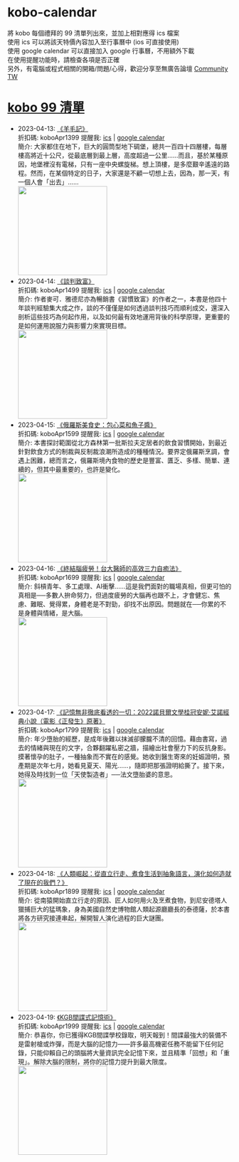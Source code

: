 # kobo-calendar
將 kobo 每個禮拜的 99 清單列出來，並加上相對應得 ics 檔案  
使用 ics 可以將該天特價內容加入至行事曆中 (ios 可直接使用)  
使用 google calendar 可以直接加入 google 行事曆，不用額外下載  
在使用提醒功能時，請檢查各項是否正確  
另外，有電腦或程式相關的開箱/問題/心得，歡迎分享至無廣告論壇 [Community TW](https://community.tw)

# [kobo 99 清單](https://www.kobo.com/zh/blog/weekly-dd99-2023-w16)
- 2023-04-13: [《羊毛記》](https://www.kobo.com/tw/zh/ebook/JIxwcFZ5DDeTnkNdK2m-Xg?utm_source=twblog&utm_medium=list&utm_campaign=dd99_20230413)  
  折扣碼: koboApr1399 提醒我: [ics](ics/kobo-calendar-2023-04-13.ics) | [google calendar](https://www.google.com/calendar/render?action=TEMPLATE&text=KOBO99+%E3%80%8A%E7%BE%8A%E6%AF%9B%E8%A8%98%E3%80%8B&details=%E9%80%A3%E7%B5%90%3A+https%3A%2F%2Fwww.kobo.com%2Ftw%2Fzh%2Febook%2FJIxwcFZ5DDeTnkNdK2m-Xg%3Futm_source%3Dtwblog%26utm_medium%3Dlist%26utm_campaign%3Ddd99_20230413+%E5%84%AA%E6%83%A0%E7%A2%BC%3A+koboApr1399&dates=20230413T000000%2F20230413T235900&ctz=Asia/Taipei)  
  簡介: 大家都住在地下，巨大的圓筒型地下碉堡，總共一百四十四層樓，每層樓高將近十公尺，從最底層到最上層，高度超過一公里……而且，基於某種原因，地堡裡沒有電梯，只有一座中央螺旋梯。想上頂樓，是多麼艱辛遙遠的路程。然而，在某個特定的日子，大家還是不顧一切想上去，因為，那一天，有一個人會「出去」……  
  <img width="200" src="https://news.objects.frb.io/transforms/bookcoversfb/804342/羊毛記_9b7caa11f5ab43e798472d7a3a255437.jpg">
- 2023-04-14: [《談判致富》](https://www.kobo.com/tw/zh/ebook/bD0WfHbJpzufGWG2WbA3dA?utm_source=twblog&utm_medium=list&utm_campaign=dd99_20230414)  
  折扣碼: koboApr1499 提醒我: [ics](ics/kobo-calendar-2023-04-14.ics) | [google calendar](https://www.google.com/calendar/render?action=TEMPLATE&text=KOBO99+%E3%80%8A%E8%AB%87%E5%88%A4%E8%87%B4%E5%AF%8C%E3%80%8B&details=%E9%80%A3%E7%B5%90%3A+https%3A%2F%2Fwww.kobo.com%2Ftw%2Fzh%2Febook%2FbD0WfHbJpzufGWG2WbA3dA%3Futm_source%3Dtwblog%26utm_medium%3Dlist%26utm_campaign%3Ddd99_20230414+%E5%84%AA%E6%83%A0%E7%A2%BC%3A+koboApr1499&dates=20230414T000000%2F20230414T235900&ctz=Asia/Taipei)  
  簡介: 作者麥可．雅德尼亦為暢銷書《習慣致富》的作者之一，本書是他四十年談判經驗集大成之作，談的不僅僅是如何透過談判技巧而順利成交，還深入剖析這些技巧為何起作用，以及如何最有效地運用背後的科學原理，更重要的是如何運用說服力與影響力來實現目標。  
  <img width="200" src="https://news.objects.frb.io/transforms/bookcoversfb/804343/談判致富_9b7caa11f5ab43e798472d7a3a255437.jpg">
- 2023-04-15: [《俄羅斯美食史：包心菜和魚子醬》](https://www.kobo.com/tw/zh/ebook/GTWTkqBfezGt3y1MK5c9bQ?utm_source=twblog&utm_medium=list&utm_campaign=dd99_20230415)  
  折扣碼: koboApr1599 提醒我: [ics](ics/kobo-calendar-2023-04-15.ics) | [google calendar](https://www.google.com/calendar/render?action=TEMPLATE&text=KOBO99+%E3%80%8A%E4%BF%84%E7%BE%85%E6%96%AF%E7%BE%8E%E9%A3%9F%E5%8F%B2%EF%BC%9A%E5%8C%85%E5%BF%83%E8%8F%9C%E5%92%8C%E9%AD%9A%E5%AD%90%E9%86%AC%E3%80%8B&details=%E9%80%A3%E7%B5%90%3A+https%3A%2F%2Fwww.kobo.com%2Ftw%2Fzh%2Febook%2FGTWTkqBfezGt3y1MK5c9bQ%3Futm_source%3Dtwblog%26utm_medium%3Dlist%26utm_campaign%3Ddd99_20230415+%E5%84%AA%E6%83%A0%E7%A2%BC%3A+koboApr1599&dates=20230415T000000%2F20230415T235900&ctz=Asia/Taipei)  
  簡介: 本書探討範圍從北方森林第一批斯拉夫定居者的飲食習慣開始，到最近針對飲食方式的制裁與反制裁浪潮所造成的種種情況。要界定俄羅斯烹調，會遇上困難，總而言之，俄羅斯境內食物的歷史是豐富、匱乏、多樣、簡單、連續的，但其中最重要的，也許是變化。  
  <img width="200" src="https://news.objects.frb.io/transforms/bookcoversfb/804344/俄羅斯美食史：包心菜和魚子醬_9b7caa11f5ab43e798472d7a3a255437.jpg">
- 2023-04-16: [《終結腦疲勞！台大醫師的高效三力自癒法》](https://www.kobo.com/tw/zh/ebook/ZFjcqUZDLDirfFhpkXm2Vw?utm_source=twblog&utm_medium=list&utm_campaign=dd99_20230416)  
  折扣碼: koboApr1699 提醒我: [ics](ics/kobo-calendar-2023-04-16.ics) | [google calendar](https://www.google.com/calendar/render?action=TEMPLATE&text=KOBO99+%E3%80%8A%E7%B5%82%E7%B5%90%E8%85%A6%E7%96%B2%E5%8B%9E%EF%BC%81%E5%8F%B0%E5%A4%A7%E9%86%AB%E5%B8%AB%E7%9A%84%E9%AB%98%E6%95%88%E4%B8%89%E5%8A%9B%E8%87%AA%E7%99%92%E6%B3%95%E3%80%8B&details=%E9%80%A3%E7%B5%90%3A+https%3A%2F%2Fwww.kobo.com%2Ftw%2Fzh%2Febook%2FZFjcqUZDLDirfFhpkXm2Vw%3Futm_source%3Dtwblog%26utm_medium%3Dlist%26utm_campaign%3Ddd99_20230416+%E5%84%AA%E6%83%A0%E7%A2%BC%3A+koboApr1699&dates=20230416T000000%2F20230416T235900&ctz=Asia/Taipei)  
  簡介: 斜槓青年、多工處理、AI衝擊……這是我們面對的職場真相，但更可怕的真相是──多數人拚命努力，但過度疲勞的大腦再也跟不上，才會健忘、焦慮、難眠、覺得累，身體老是不對勁，卻找不出原因。問題就在──你累的不是身體與情緒，是大腦。  
  <img width="200" src="https://news.objects.frb.io/transforms/bookcoversfb/804345/終結腦疲勞！台大醫師的高效三力自癒法_9b7caa11f5ab43e798472d7a3a255437.jpg">
- 2023-04-17: [《記憶無非徹底看透的一切：2022諾貝爾文學桂冠安妮‧艾諾經典小說（電影《正發生》原著》](https://www.kobo.com/tw/zh/ebook/HogulzoWFjmgL4b4zlFckQ?utm_source=twblog&utm_medium=list&utm_campaign=dd99_20230417)  
  折扣碼: koboApr1799 提醒我: [ics](ics/kobo-calendar-2023-04-17.ics) | [google calendar](https://www.google.com/calendar/render?action=TEMPLATE&text=KOBO99+%E3%80%8A%E8%A8%98%E6%86%B6%E7%84%A1%E9%9D%9E%E5%BE%B9%E5%BA%95%E7%9C%8B%E9%80%8F%E7%9A%84%E4%B8%80%E5%88%87%EF%BC%9A2022%E8%AB%BE%E8%B2%9D%E7%88%BE%E6%96%87%E5%AD%B8%E6%A1%82%E5%86%A0%E5%AE%89%E5%A6%AE%E2%80%A7%E8%89%BE%E8%AB%BE%E7%B6%93%E5%85%B8%E5%B0%8F%E8%AA%AA%EF%BC%88%E9%9B%BB%E5%BD%B1%E3%80%8A%E6%AD%A3%E7%99%BC%E7%94%9F%E3%80%8B%E5%8E%9F%E8%91%97%E3%80%8B&details=%E9%80%A3%E7%B5%90%3A+https%3A%2F%2Fwww.kobo.com%2Ftw%2Fzh%2Febook%2FHogulzoWFjmgL4b4zlFckQ%3Futm_source%3Dtwblog%26utm_medium%3Dlist%26utm_campaign%3Ddd99_20230417+%E5%84%AA%E6%83%A0%E7%A2%BC%3A+koboApr1799&dates=20230417T000000%2F20230417T235900&ctz=Asia/Taipei)  
  簡介: 年少墮胎的經歷，是成年後難以抹滅卻朦朧不清的回憶。藉由書寫，過去的情緒與現在的文字，合夥翻躍私密之牆，描繪出社會壓力下的反抗身影。摸著懷孕的肚子，一種抽象而不實在的感覺。她收到醫生寄來的妊娠證明，預產期是次年七月，她看見夏天、陽光……，隨即把那張證明給撕了。接下來，她得及時找到一位「天使製造者」──法文墮胎婆的意思。  
  <img width="200" src="https://news.objects.frb.io/transforms/bookcoversfb/804346/記憶無非徹底看透的一切：2022諾貝爾文學桂冠安妮‧艾諾經典小說（電影《正發生》原著_9b7caa11f5ab43e798472d7a3a255437.jpg">
- 2023-04-18: [《人類崛起：從直立行走、煮食生活到抽象語言，演化如何造就了現在的我們？》](https://www.kobo.com/tw/zh/ebook/IztVYaRDujC0ZV33PCp6oA?utm_source=twblog&utm_medium=list&utm_campaign=dd99_20230418)  
  折扣碼: koboApr1899 提醒我: [ics](ics/kobo-calendar-2023-04-18.ics) | [google calendar](https://www.google.com/calendar/render?action=TEMPLATE&text=KOBO99+%E3%80%8A%E4%BA%BA%E9%A1%9E%E5%B4%9B%E8%B5%B7%EF%BC%9A%E5%BE%9E%E7%9B%B4%E7%AB%8B%E8%A1%8C%E8%B5%B0%E3%80%81%E7%85%AE%E9%A3%9F%E7%94%9F%E6%B4%BB%E5%88%B0%E6%8A%BD%E8%B1%A1%E8%AA%9E%E8%A8%80%EF%BC%8C%E6%BC%94%E5%8C%96%E5%A6%82%E4%BD%95%E9%80%A0%E5%B0%B1%E4%BA%86%E7%8F%BE%E5%9C%A8%E7%9A%84%E6%88%91%E5%80%91%EF%BC%9F%E3%80%8B&details=%E9%80%A3%E7%B5%90%3A+https%3A%2F%2Fwww.kobo.com%2Ftw%2Fzh%2Febook%2FIztVYaRDujC0ZV33PCp6oA%3Futm_source%3Dtwblog%26utm_medium%3Dlist%26utm_campaign%3Ddd99_20230418+%E5%84%AA%E6%83%A0%E7%A2%BC%3A+koboApr1899&dates=20230418T000000%2F20230418T235900&ctz=Asia/Taipei)  
  簡介: 從南猿開始直立行走的原因、匠人如何用火及烹煮食物，到尼安德塔人獵捕巨大的猛瑪象，身為美國自然史博物館人類起源廳廳長的泰德薩，於本書將各方研究接連串起，解開智人演化過程的巨大謎團。  
  <img width="200" src="https://news.objects.frb.io/transforms/bookcoversfb/804347/人類崛起：從直立行走、煮食生活到抽象語言，演化如何造就了現在的我們？_9b7caa11f5ab43e798472d7a3a255437.jpg">
- 2023-04-19: [《KGB間諜式記憶術》](https://www.kobo.com/tw/zh/ebook/kgb-4?utm_source=twblog&utm_medium=list&utm_campaign=dd99_20230419)  
  折扣碼: koboApr1999 提醒我: [ics](ics/kobo-calendar-2023-04-19.ics) | [google calendar](https://www.google.com/calendar/render?action=TEMPLATE&text=KOBO99+%E3%80%8AKGB%E9%96%93%E8%AB%9C%E5%BC%8F%E8%A8%98%E6%86%B6%E8%A1%93%E3%80%8B&details=%E9%80%A3%E7%B5%90%3A+https%3A%2F%2Fwww.kobo.com%2Ftw%2Fzh%2Febook%2Fkgb-4%3Futm_source%3Dtwblog%26utm_medium%3Dlist%26utm_campaign%3Ddd99_20230419+%E5%84%AA%E6%83%A0%E7%A2%BC%3A+koboApr1999&dates=20230419T000000%2F20230419T235900&ctz=Asia/Taipei)  
  簡介: 恭喜你，你已獲得KGB間諜學校錄取，明天報到！間諜最強大的裝備不是雷射槍或炸彈，而是大腦的記憶力——許多最高機密任務不能留下任何記錄，只能仰賴自己的頭腦將大量資訊完全記憶下來，並且精準「回想」和「重現」。解除大腦的限制，將你的記憶力提升到最大限度。  
  <img width="200" src="https://news.objects.frb.io/transforms/bookcoversfb/804348/KGB間諜式記憶術_9b7caa11f5ab43e798472d7a3a255437.jpg">
